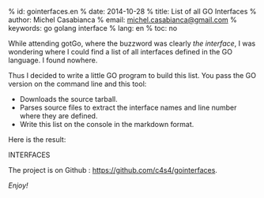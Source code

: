 % id:       gointerfaces.en
% date:     2014-10-28
% title:    List of all GO Interfaces
% author:   Michel Casabianca
% email:    michel.casabianca@gmail.com
% keywords: go golang interface
% lang:     en
% toc:      no

While attending gotGo, where the buzzword was clearly *the interface*, I was wondering where I could find a list of all interfaces defined in the GO language. I found nowhere.

Thus I decided to write a little GO program to build this list. You pass the GO version on the command line and this tool:

- Downloads the source tarball.
- Parses source files to extract the interface names and line number where they are defined.
- Write this list on the console in the markdown format.

Here is the result:

INTERFACES

The project is on Github : <https://github.com/c4s4/gointerfaces>.

*Enjoy!*
